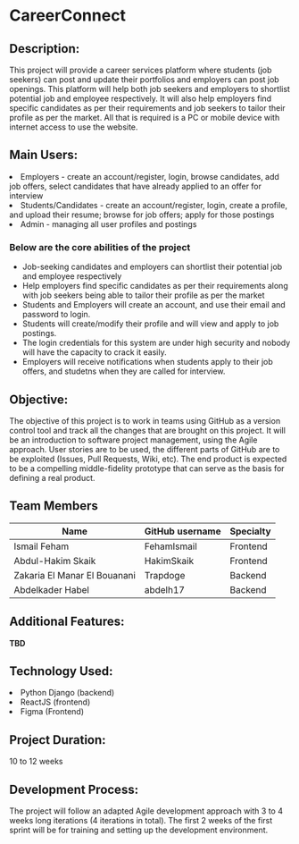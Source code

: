 <h1>CareerConnect</h1>

<h2>Description:</h2>
This project will provide a career services platform where students (job seekers) can post and update their portfolios and employers can post job openings. This platform will help both job seekers and employers to shortlist potential job and employee respectively. It will also help employers find specific candidates as per their requirements and job seekers to tailor their profile as per the market. All that is required is a PC or mobile device with internet access to use the website.


<h2>Main Users:</h2>
<li>Employers - create an account/register, login, browse candidates, add job offers, select candidates that have already applied to an offer for interview
<li>Students/Candidates - create an account/register, login, create a profile, and upload their resume; browse for job offers; apply for those postings
<li>Admin - managing all user profiles and postings

<h3>Below are the core abilities of the project</h3>
<ul>
<li>Job-seeking candidates and employers can shortlist their potential job and employee respectively</li>
<li>Help employers find specific candidates as per their requirements along with job seekers being able to tailor their profile as per the market</li>
<li>Students and Employers will create an account, and use their email and password to login.</li>
<li>Students will create/modify their profile and will view and apply to job postings.   </li>
<li>The login credentials for this system are under high security and nobody will have the capacity to crack it easily.  </li>
<li>Employers will receive notifications when students apply to their job offers, and studetns when they are called for interview. </li>

</ul>

<h2>Objective:</h2>
The objective of this project is to work in teams using GitHub as a version control tool and track all the changes that are brought on this project. It will be an introduction to software project management, using the Agile approach. User stories are to be used, the different parts of GitHub are to be exploited (Issues, Pull Requests, Wiki, etc). The end product is expected to be a compelling middle-fidelity prototype that can serve as the basis for defining a real product.

<h2>Team Members</h2>

| Name | GitHub username | Specialty |
| ---- | --------------- | -------- |
| Ismail Feham | FehamIsmail | Frontend |
| Abdul-Hakim Skaik | HakimSkaik | Frontend |
| Zakaria El Manar El Bouanani | Trapdoge | Backend |
| Abdelkader Habel | abdelh17 | Backend |



<h2>Additional Features:</h2>
  <b>TBD</b>

<h2>Technology Used:</h2>
<li>Python Django (backend)</li>
<li>ReactJS (frontend)</li>
<li>Figma (Frontend)

<h2>Project Duration:</h2>
10 to 12 weeks

<h2>Development Process:</h2>
The project will follow an adapted Agile development approach with 3 to 4 weeks long iterations (4 iterations in total). The first 2 weeks of the first sprint will be for training and setting up the development environment.


